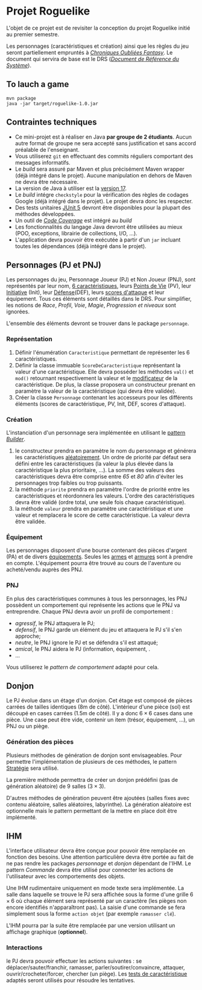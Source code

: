 # Projet Roguelike

L'objet de ce projet est de revisiter la conception du projet Roguelike initié au premier semestre.

Les personnages (caractéristiques et création) ainsi que les règles du jeu seront partiellement empruntés à [_Chroniques Oubliées Fantasy_](https://black-book-editions.fr/catalogue.php?id=477).
Le document qui servira de base est le DRS ([_Document de Référence du Système_](https://www.co-drs.org/fr)).

## To lauch a game

```
mvn package
java -jar target/roguelike-1.0.jar
```

## Contraintes techniques

- Ce mini-projet est à réaliser en Java **par groupe de 2 étudiants**.
  Aucun autre format de groupe ne sera accepté sans justification et sans accord préalable de l'enseignant.
- Vous utiliserez `git` en effectuant des commits réguliers comportant des messages informatifs.
- Le _build_ sera assuré par Maven et plus précisément Maven wrapper (déjà intégré dans le projet).
  Aucune manipulation en dehors de Maven ne devra être nécessaire.
- La version de Java à utiliser est la [version 17](https://adoptium.net/).
- Le _build_ intégre `checkstyle` pour la vérification des règles de codages Google (déjà intégré dans le projet).
  Le projet devra donc les respecter.
- Des tests unitaires [JUnit 5](https://junit.org/junit5/docs/current/user-guide/) devront être disponibles pour la plupart des méthodes développées.
- Un outil de [_Code Coverage_](https://fr.wikipedia.org/wiki/Couverture_de_code) est intégré au _build_
- Les fonctionnalités du langage Java devront être utilisées au mieux (POO, exceptions, librairie de collections, I/O, …).
- L'application devra pouvoir être exécutée à partir d'un `jar` incluant toutes les dépendances (déjà intégré dans le projet).

## Personnages (PJ et PNJ)

Les personnages du jeu, Personnage Joueur (PJ) et Non Joueur (PNJ), sont représentés par leur nom, [6 caractéristiques](https://www.co-drs.org/fr/jeu/regles/creer-un-personnage/caracteristiques), leurs [Points de Vie](https://www.co-drs.org/fr/jeu/regles/creer-un-personnage/des-de-vie-et-points-de-vie) (PV), leur [Initiative](https://www.co-drs.org/fr/jeu/regles/creer-un-personnage/initiative) (Init), leur [Défense](https://www.co-drs.org/fr/jeu/regles/creer-un-personnage/defense)(DEF), leurs [scores d'attaque](https://www.co-drs.org/fr/jeu/regles/creer-un-personnage/attaque) et leur équipement. Tous ces éléments sont détaillés dans le DRS.
Pour simplifier, les notions de _Race_, _Profil_, _Voie_, _Magie_, _Progression et niveaux_ sont ignorées.

L'ensemble des éléments devront se trouver dans le package `personnage`.

### Représentation

1. Définir l'énumération `Caracteristique` permettant de représenter les 6 caractéristiques.
2. Définir la classe immuable `ScoreDeCaracteristique` représentant la valeur d'une caractéristique.
   Elle devra posséder les méthodes `val()` et `mod()` retournant respectivement la valeur et le [modificateur](https://www.co-drs.org/fr/jeu/regles/creer-un-personnage/caracteristiques/modificateurs-de-caracteristiques) de la caractéristique.
   De plus, la classe proposera un constructeur prenant en paramètre la valeur de la caractéristique (qui devra être validée).
3. Créer la classe `Personnage` contenant les accesseurs pour les différents éléments (scores de caractéristique, PV, Init, DEF, scores d'attaque).

### Création

L'instanciation d'un personnage sera implémentée en utilisant le [pattern _Builder_](https://en.wikipedia.org/wiki/Builder_pattern).

1. le constructeur prendra en paramètre le nom du personnage et générera les caractéristiques [aléatoirement](https://www.co-drs.org/fr/jeu/regles/creer-un-personnage/caracteristiques/determiner-les-scores/methode-aleatoire).
   Un ordre de priorité par défaut sera défini entre les caractéristiques (la valeur la plus élevée dans la caractéristique la plus prioritaire, …).
   La somme des valeurs des caractéristiques devra être comprise entre _65_ et _80_ afin d'éviter les personnages trop faibles ou trop puissants.
2. la méthode `priorite` prendra en paramètre l'ordre de priorité entre les caractéristiques et réordonnera les valeurs.
   L'ordre des caractéristiques devra être validé (ordre total, une seule fois chaque caractéristique).
3. la méthode `valeur` prendra en paramètre une caractéristique et une valeur et remplacera le score de cette caractéristique.
   La valeur devra être validée.

### Équipement

Les personnages disposent d'une bourse contenant des pièces d'argent (PA) et de divers [équipements](https://www.co-drs.org/fr/jeu/regles/creer-un-personnage/equipement).
Seules les [armes](https://www.co-drs.org/fr/jeu/regles/equipement/armes) et [armures](https://www.co-drs.org/fr/jeu/regles/equipement/armures) sont à prendre en compte.
L'équipement pourra être trouvé au cours de l'aventure ou acheté/vendu auprès des PNJ.

### PNJ

En plus des caractéristiques communes à tous les personnages, les PNJ possèdent un comportement qui représente les actions que le PNJ va entreprendre.
Chaque PNJ devra avoir un profil de comportement :

- _agressif_, le PNJ attaquera le PJ;
- _defensif_, le PNJ garde un élément du jeu et attaquera le PJ s'il s'en approche;
- _neutre_, le PNJ ignore le PJ et se défendra s'il est attaqué;
- _amical_, le PNJ aidera le PJ (information, équipement, .
- …

Vous utiliserez le _pattern de comportement_ adapté pour cela.

## Donjon

Le PJ évolue dans un étage d'un donjon.
Cet étage est composé de pièces carrées de tailles identiques (8m de côté).
L'intérieur d'une pièce (sol) est découpé en cases carrées (1.5m de côté).
Il y a donc $6 \times 6$ cases dans une pièce.
Une case peut être vide, contenir un item (trésor, équipement, …), un PNJ ou un piège.

### Génération des pièces

Plusieurs méthodes de génération de donjon sont envisageables.
Pour permettre l'implémentation de plusieurs de ces méthodes, le pattern [Stratégie](https://en.wikipedia.org/wiki/Strategy_pattern) sera utilisé.

La première méthode permettra de créer un donjon prédéfini (pas de génération aléatoire) de 9 salles ($3 \times 3$).

D'autres méthodes de génération peuvent être ajoutées (salles fixes avec contenu aléatoire, salles aléatoires, labyrinthe).
La génération aléatoire est optionnelle mais le pattern permettant de la mettre en place doit être implémenté.

## IHM

L'interface utilisateur devra être conçue pour pouvoir être remplacée en fonction des besoins.
Une attention particulière devra être portée au fait de ne pas rendre les packages _personnage_ et _donjon_ dépendant de l'IHM.
Le pattern _Commande_ devra être utilisé pour connecter les actions de l'utilisateur avec les comportements des objets.

Une IHM rudimentaire uniquement en mode texte sera implémentée.
La salle dans laquelle se trouve le PJ sera affichée sous la forme d'une grille $6 \times 6$ où chaque élément sera représenté par un caractère (les pièges non encore identifiés n'apparaîtront pas).
La saisie d'une commande se fera simplement sous la forme `action objet` (par exemple `ramasser clé`).

L'IHM pourra par la suite être remplacée par une version utilisant un affichage graphique (**optionnel**).

### Interactions

le PJ devra pouvoir effectuer les actions suivantes :
se déplacer/sauter/franchir, ramasser, parler/soutirer/convaincre, attaquer, ouvrir/crocheter/forcer, chercher (un piège).
Les [tests de caractéristique](https://www.co-drs.org/fr/jeu/regles/les-actions/resolution-dun-test) adaptés seront utilisés pour résoudre les tentatives.
